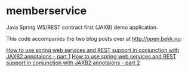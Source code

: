 memberservice
=============

Java Spring WS/REST contract first (JAXB) demo application.

This code accompanies the two blog posts over at http://open.bekk.no:

[How to use spring web services and REST support in conjunction with JAXB2 annotaions - part 1](http://open.bekk.no/how-to-use-spring-web-services-and-rest-support)
[How to use spring web services and REST support in conjunction with JAXB2 annotaions - part 2](http://open.bekk.no/how-to-use-spring-web-services-and-rest-support-in-conjunction-with-jaxb-2-annotations-part-2)
